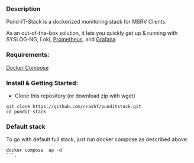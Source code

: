 
### Description
Pund-IT-Stack is a dockerized monitoring stack for MSRV Clients. 

As an out-of-the-box solution, it lets you quickly get up & running with SYSLOG-NG, Loki, [Prometheus](https://prometheus.io/), and [Grafana](https://grafana.com/)

### Requirements:
[Docker Compose](https://docs.docker.com/compose/install/)

### Install & Getting Started:
 - Clone this repository (or download zip with wget)
```
git clone https://github.com/crashf/punditstack.git
cd pundit-stack
```

### Default stack
To go with default full stack, just run docker compose as described above:
```
docker compose  up -d
```.

